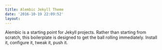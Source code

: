 ```yaml
---
title: Alembic Jekyll Theme
date: '2016-10-19 22:09:52'
layout: 
---
```

Alembic is a starting point for Jekyll projects. Rather than starting from scratch, this boilerplate is designed to get the ball rolling immediately. Install it, configure it, tweak it, push it.
